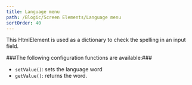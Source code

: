 ```yaml
---
title: Language menu
path: /Blogic/Screen Elements/Language menu
sortOrder: 40
---
```



This HtmlElement is used as a dictionary to check the spelling in an input field.




###The following configuration functions are available:###


 - `setValue()`: sets the language word
 - `getValue()`: returns the word.


